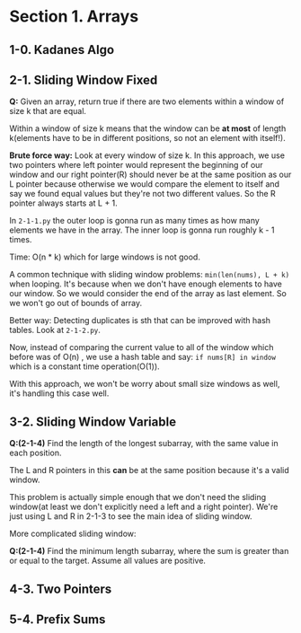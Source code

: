 # Section 1. Arrays

## 1-0. Kadanes Algo
## 2-1. Sliding Window Fixed
**Q:** Given an array, return true if there are two elements within a window of size k that are equal.

Within a window of size k means that the window can be **at most** of length k(elements have to be in different positions, so not an
element with itself!).

**Brute force way:** Look at every window of size k. In this approach, we use two pointers where left pointer would represent the beginning
of our window and our right pointer(R) should never be at the same position as our L pointer because otherwise we would compare the
element to itself and say we found equal values but they're not two different values. So the R pointer always starts at L + 1.

In `2-1-1.py` the outer loop is gonna run as many times as how many elements we have in the array. The inner loop is gonna run roughly 
k - 1 times.

Time: O(n * k) which for large windows is not good.

A common technique with sliding window problems: `min(len(nums), L + k)` when looping. It's because when we don't have enough elements to
have our window. So we would consider the end of the array as last element. So we won't go out of bounds of array.

Better way: Detecting duplicates is sth that can be improved with hash tables. Look at `2-1-2.py`.

Now, instead of comparing the current value to all of the window which before was of O(n) , we use a hash table and say: `if nums[R] in window`
which is a constant time operation(O(1)).

With this approach, we won't be worry about small size windows as well, it's handling this case well.

## 3-2. Sliding Window Variable
**Q:(2-1-4)** Find the length of the longest subarray, with the same value in each position.

The L and R pointers in this **can** be at the same position because it's a valid window.

This problem is actually simple enough that we don't need the sliding window(at least we don't explicitly need a left and a right pointer).
We're just using L and R in 2-1-3 to see the main idea of sliding window.

More complicated sliding window:

**Q:(2-1-4)** Find the minimum length subarray, where the sum is greater than or equal to the target. Assume all values are positive.

## 4-3. Two Pointers
## 5-4. Prefix Sums